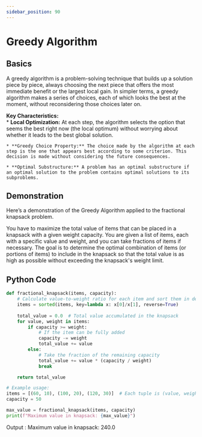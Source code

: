 ```yaml
---
sidebar_position: 90
---
```


# Greedy Algorithm

## Basics
<div style={{ textAlign: 'justify' }}>
A greedy algorithm is a problem-solving technique that builds up a solution piece by piece, always choosing the next piece that offers the most immediate benefit or the largest local gain. In simpler terms, a greedy algorithm makes a series of choices, each of which looks the best at the moment, without reconsidering those choices later on.

**Key Characteristics:**  
    * **Local Optimization:** At each step, the algorithm selects the option that seems the best right now (the local optimum) without worrying about whether it leads to the best global solution.

    * **Greedy Choice Property:** The choice made by the algorithm at each step is the one that appears best according to some criterion. This decision is made without considering the future consequences.

    * **Optimal Substructure:** A problem has an optimal substructure if an optimal solution to the problem contains optimal solutions to its subproblems.
</div>

## Demonstration
Here’s a demonstration of the Greedy Algorithm applied to the fractional knapsack problem.

<div style={{ textAlign: 'justify' }}>
You have to maximize the total value of items that can be placed in a knapsack with a given weight capacity. You are given a list of items, each with a specific value and weight, and you can take fractions of items if necessary. The goal is to determine the optimal combination of items (or portions of items) to include in the knapsack so that the total value is as high as possible without exceeding the knapsack's weight limit.
</div>

## Python Code
```python
def fractional_knapsack(items, capacity):
    # Calculate value-to-weight ratio for each item and sort them in descending order
    items = sorted(items, key=lambda x: x[0]/x[1], reverse=True)
    
    total_value = 0.0  # Total value accumulated in the knapsack
    for value, weight in items:
        if capacity >= weight:
            # If the item can be fully added
            capacity -= weight
            total_value += value
        else:
            # Take the fraction of the remaining capacity
            total_value += value * (capacity / weight)
            break

    return total_value

# Example usage:
items = [(60, 10), (100, 20), (120, 30)]  # Each tuple is (value, weight)
capacity = 50

max_value = fractional_knapsack(items, capacity)
print(f"Maximum value in knapsack: {max_value}")
```
Output : Maximum value in knapsack: 240.0






